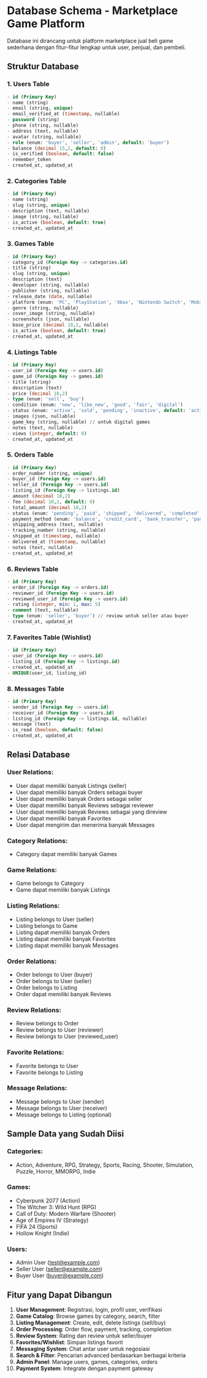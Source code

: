 # Database Schema - Marketplace Game Platform

Database ini dirancang untuk platform marketplace jual beli game sederhana dengan fitur-fitur lengkap untuk user, penjual, dan pembeli.

## Struktur Database

### 1. Users Table
```sql
- id (Primary Key)
- name (string)
- email (string, unique)
- email_verified_at (timestamp, nullable)
- password (string)
- phone (string, nullable)
- address (text, nullable)
- avatar (string, nullable)
- role (enum: 'buyer', 'seller', 'admin', default: 'buyer')
- balance (decimal 15,2, default: 0)
- is_verified (boolean, default: false)
- remember_token
- created_at, updated_at
```

### 2. Categories Table
```sql
- id (Primary Key)
- name (string)
- slug (string, unique)
- description (text, nullable)
- image (string, nullable)
- is_active (boolean, default: true)
- created_at, updated_at
```

### 3. Games Table
```sql
- id (Primary Key)
- category_id (Foreign Key -> categories.id)
- title (string)
- slug (string, unique)
- description (text)
- developer (string, nullable)
- publisher (string, nullable)
- release_date (date, nullable)
- platform (enum: 'PC', 'PlayStation', 'Xbox', 'Nintendo Switch', 'Mobile', 'Multiple')
- genre (string, nullable)
- cover_image (string, nullable)
- screenshots (json, nullable)
- base_price (decimal 10,2, nullable)
- is_active (boolean, default: true)
- created_at, updated_at
```

### 4. Listings Table
```sql
- id (Primary Key)
- user_id (Foreign Key -> users.id)
- game_id (Foreign Key -> games.id)
- title (string)
- description (text)
- price (decimal 10,2)
- type (enum: 'sell', 'buy')
- condition (enum: 'new', 'like_new', 'good', 'fair', 'digital')
- status (enum: 'active', 'sold', 'pending', 'inactive', default: 'active')
- images (json, nullable)
- game_key (string, nullable) // untuk digital games
- notes (text, nullable)
- views (integer, default: 0)
- created_at, updated_at
```

### 5. Orders Table
```sql
- id (Primary Key)
- order_number (string, unique)
- buyer_id (Foreign Key -> users.id)
- seller_id (Foreign Key -> users.id)
- listing_id (Foreign Key -> listings.id)
- amount (decimal 10,2)
- fee (decimal 10,2, default: 0)
- total_amount (decimal 10,2)
- status (enum: 'pending', 'paid', 'shipped', 'delivered', 'completed', 'cancelled', 'disputed', default: 'pending')
- payment_method (enum: 'balance', 'credit_card', 'bank_transfer', 'paypal')
- shipping_address (text, nullable)
- tracking_number (string, nullable)
- shipped_at (timestamp, nullable)
- delivered_at (timestamp, nullable)
- notes (text, nullable)
- created_at, updated_at
```

### 6. Reviews Table
```sql
- id (Primary Key)
- order_id (Foreign Key -> orders.id)
- reviewer_id (Foreign Key -> users.id)
- reviewed_user_id (Foreign Key -> users.id)
- rating (integer, min: 1, max: 5)
- comment (text, nullable)
- type (enum: 'seller', 'buyer') // review untuk seller atau buyer
- created_at, updated_at
```

### 7. Favorites Table (Wishlist)
```sql
- id (Primary Key)
- user_id (Foreign Key -> users.id)
- listing_id (Foreign Key -> listings.id)
- created_at, updated_at
- UNIQUE(user_id, listing_id)
```

### 8. Messages Table
```sql
- id (Primary Key)
- sender_id (Foreign Key -> users.id)
- receiver_id (Foreign Key -> users.id)
- listing_id (Foreign Key -> listings.id, nullable)
- message (text)
- is_read (boolean, default: false)
- created_at, updated_at
```

## Relasi Database

### User Relations:
- User dapat memiliki banyak Listings (seller)
- User dapat memiliki banyak Orders sebagai buyer
- User dapat memiliki banyak Orders sebagai seller
- User dapat memiliki banyak Reviews sebagai reviewer
- User dapat memiliki banyak Reviews sebagai yang direview
- User dapat memiliki banyak Favorites
- User dapat mengirim dan menerima banyak Messages

### Category Relations:
- Category dapat memiliki banyak Games

### Game Relations:
- Game belongs to Category
- Game dapat memiliki banyak Listings

### Listing Relations:
- Listing belongs to User (seller)
- Listing belongs to Game
- Listing dapat memiliki banyak Orders
- Listing dapat memiliki banyak Favorites
- Listing dapat memiliki banyak Messages

### Order Relations:
- Order belongs to User (buyer)
- Order belongs to User (seller)
- Order belongs to Listing
- Order dapat memiliki banyak Reviews

### Review Relations:
- Review belongs to Order
- Review belongs to User (reviewer)
- Review belongs to User (reviewed_user)

### Favorite Relations:
- Favorite belongs to User
- Favorite belongs to Listing

### Message Relations:
- Message belongs to User (sender)
- Message belongs to User (receiver)
- Message belongs to Listing (optional)

## Sample Data yang Sudah Diisi

### Categories:
- Action, Adventure, RPG, Strategy, Sports, Racing, Shooter, Simulation, Puzzle, Horror, MMORPG, Indie

### Games:
- Cyberpunk 2077 (Action)
- The Witcher 3: Wild Hunt (RPG)
- Call of Duty: Modern Warfare (Shooter)
- Age of Empires IV (Strategy)
- FIFA 24 (Sports)
- Hollow Knight (Indie)

### Users:
- Admin User (test@example.com)
- Seller User (seller@example.com)
- Buyer User (buyer@example.com)

## Fitur yang Dapat Dibangun

1. **User Management**: Registrasi, login, profil user, verifikasi
2. **Game Catalog**: Browse games by category, search, filter
3. **Listing Management**: Create, edit, delete listings (sell/buy)
4. **Order Processing**: Order flow, payment, tracking, completion
5. **Review System**: Rating dan review untuk seller/buyer
6. **Favorites/Wishlist**: Simpan listings favorit
7. **Messaging System**: Chat antar user untuk negosiasi
8. **Search & Filter**: Pencarian advanced berdasarkan berbagai kriteria
9. **Admin Panel**: Manage users, games, categories, orders
10. **Payment System**: Integrate dengan payment gateway
